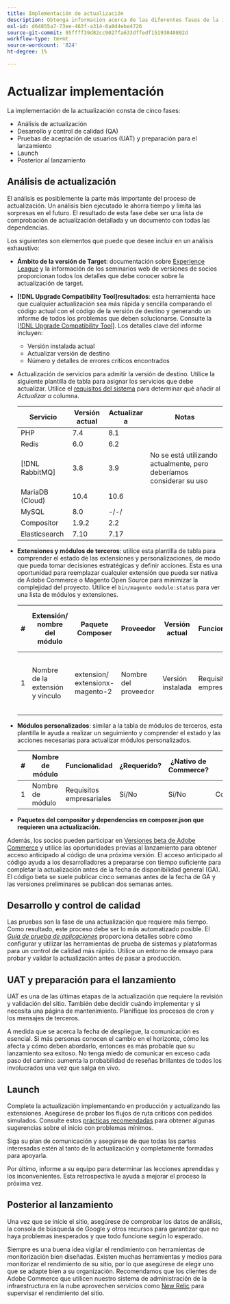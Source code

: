```yaml
---
title: Implementación de actualización
description: Obtenga información acerca de las diferentes fases de la implementación de actualización para proyectos de Adobe Commerce.
exl-id: d64855a7-73ee-463f-a314-6a8d4ebe4726
source-git-commit: 95ffff39d82cc9027fa633dffedf15193040802d
workflow-type: tm+mt
source-wordcount: '824'
ht-degree: 1%

---
```


# Actualizar implementación

La implementación de la actualización consta de cinco fases:

- Análisis de actualización
- Desarrollo y control de calidad (QA)
- Pruebas de aceptación de usuarios (UAT) y preparación para el lanzamiento
- Launch
- Posterior al lanzamiento

## Análisis de actualización

El análisis es posiblemente la parte más importante del proceso de actualización. Un análisis bien ejecutado le ahorra tiempo y limita las sorpresas en el futuro. El resultado de esta fase debe ser una lista de comprobación de actualización detallada y un documento con todas las dependencias.

Los siguientes son elementos que puede que desee incluir en un análisis exhaustivo:

- **Ámbito de la versión de Target**: documentación sobre [Experience League](../../release/release-notes/overview.md) y la información de los seminarios web de versiones de socios proporcionan todos los detalles que debe conocer sobre la actualización de target.

- **[!DNL Upgrade Compatibility Tool]resultados**: esta herramienta hace que cualquier actualización sea más rápida y sencilla comparando el código actual con el código de la versión de destino y generando un informe de todos los problemas que deben solucionarse. Consulte la [[!DNL Upgrade Compatibility Tool]](../upgrade-compatibility-tool/overview.md). Los detalles clave del informe incluyen:

   - Versión instalada actual
   - Actualizar versión de destino
   - Número y detalles de errores críticos encontrados

- Actualización de servicios para admitir la versión de destino. Utilice la siguiente plantilla de tabla para asignar los servicios que debe actualizar. Utilice el [requisitos del sistema](../../installation/system-requirements.md) para determinar qué añadir al _Actualizar a_ columna.


   | Servicio | Versión actual | Actualizar a | Notas |
   |-----------------|-----------------|------------|----------------------------------------------------------|
   | PHP | 7.4 | 8.1 |  |
   | Redis | 6.0 | 6.2 |  |
   | [!DNL RabbitMQ] | 3.8 | 3.9 | No se está utilizando actualmente, pero deberíamos considerar su uso |
   | MariaDB (Cloud) | 10.4 | 10.6 |  |
   | MySQL | 8.0 | -/-/ |  |
   | Compositor | 1.9.2 | 2.2 |  |
   | Elasticsearch | 7.10 | 7.17 |  |

- **Extensiones y módulos de terceros**: utilice esta plantilla de tabla para comprender el estado de las extensiones y personalizaciones, de modo que pueda tomar decisiones estratégicas y definir acciones. Esta es una oportunidad para reemplazar cualquier extensión que pueda ser nativa de Adobe Commerce o Magento Open Source para minimizar la complejidad del proyecto. Utilice el `bin/magento module:status` para ver una lista de módulos y extensiones.

   | # | Extensión/<br>nombre del módulo | Paquete Composer | Proveedor | Versión actual | Funcionalidad | Compatible con lo último<br>¿Versión de Commerce? | Problemas | ¿Nativo de Commerce? | Acción | Notas |
   |---|-----------------------------|------------------------------------|-------------|-------------------|-----------------------|---------------------------------------------|--------------------------------------------------|---------------------|-------------------------|-------|
   | 1 | Nombre de la extensión y vínculo | extension/<br>extensionx-magento-2 | Nombre del proveedor | Versión instalada | Requisitos empresariales | Sí/No | Enumerar los problemas identificados que enfrenta esta extensión | Sí/No | Conservar/Reemplazar/<br>Eliminar |  |

- **Módulos personalizados**: similar a la tabla de módulos de terceros, esta plantilla le ayuda a realizar un seguimiento y comprender el estado y las acciones necesarias para actualizar módulos personalizados.

   | # | Nombre de módulo | Funcionalidad | ¿Requerido? | ¿Nativo de Commerce? | Acción | Notas |
   |---|--------------|-----------------------|-----------|---------------------|---------------------|-------|
   | 1 | Nombre de módulo | Requisitos empresariales | Sí/No | Sí/No | Conservar/Reemplazar/Quitar |  |

- **Paquetes del compositor y dependencias en composer.json que requieren una actualización.**

Además, los socios pueden participar en [Versiones beta de Adobe Commerce](../../release/beta.md) y utilice las oportunidades previas al lanzamiento para obtener acceso anticipado al código de una próxima versión. El acceso anticipado al código ayuda a los desarrolladores a prepararse con tiempo suficiente para completar la actualización antes de la fecha de disponibilidad general (GA). El código beta se suele publicar cinco semanas antes de la fecha de GA y las versiones preliminares se publican dos semanas antes.

## Desarrollo y control de calidad

Las pruebas son la fase de una actualización que requiere más tiempo. Como resultado, este proceso debe ser lo más automatizado posible. El _[Guía de prueba de aplicaciones](https://developer.adobe.com/commerce/testing/guide/)_ proporciona detalles sobre cómo configurar y utilizar las herramientas de prueba de sistemas y plataformas para un control de calidad más rápido. Utilice un entorno de ensayo para probar y validar la actualización antes de pasar a producción.

## UAT y preparación para el lanzamiento

UAT es una de las últimas etapas de la actualización que requiere la revisión y validación del sitio. También debe decidir cuándo implementar y si necesita una página de mantenimiento. Planifique los procesos de cron y los mensajes de terceros.

A medida que se acerca la fecha de despliegue, la comunicación es esencial. Si más personas conocen el cambio en el horizonte, cómo les afecta y cómo deben abordarlo, entonces es más probable que su lanzamiento sea exitoso. No tenga miedo de comunicar en exceso cada paso del camino: aumenta la probabilidad de reseñas brillantes de todos los involucrados una vez que salga en vivo.

## Launch

Complete la actualización implementando en producción y actualizando las extensiones. Asegúrese de probar los flujos de ruta críticos con pedidos simulados. Consulte estos [prácticas recomendadas](../prepare/best-practices.md) para obtener algunas sugerencias sobre el inicio con problemas mínimos.

Siga su plan de comunicación y asegúrese de que todas las partes interesadas estén al tanto de la actualización y completamente formadas para apoyarla.

Por último, informe a su equipo para determinar las lecciones aprendidas y los inconvenientes. Esta retrospectiva le ayuda a mejorar el proceso la próxima vez.

## Posterior al lanzamiento

Una vez que se inicie el sitio, asegúrese de comprobar los datos de análisis, la consola de búsqueda de Google y otros recursos para garantizar que no haya problemas inesperados y que todo funcione según lo esperado.

Siempre es una buena idea vigilar el rendimiento con herramientas de monitorización bien diseñadas. Existen muchas herramientas y medios para monitorizar el rendimiento de su sitio, por lo que asegúrese de elegir uno que se adapte bien a su organización. Recomendamos que los clientes de Adobe Commerce que utilicen nuestro sistema de administración de la infraestructura en la nube aprovechen servicios como [New Relic](https://experienceleague.adobe.com/docs/commerce-cloud-service/user-guide/monitor/new-relic.html) para supervisar el rendimiento del sitio.
